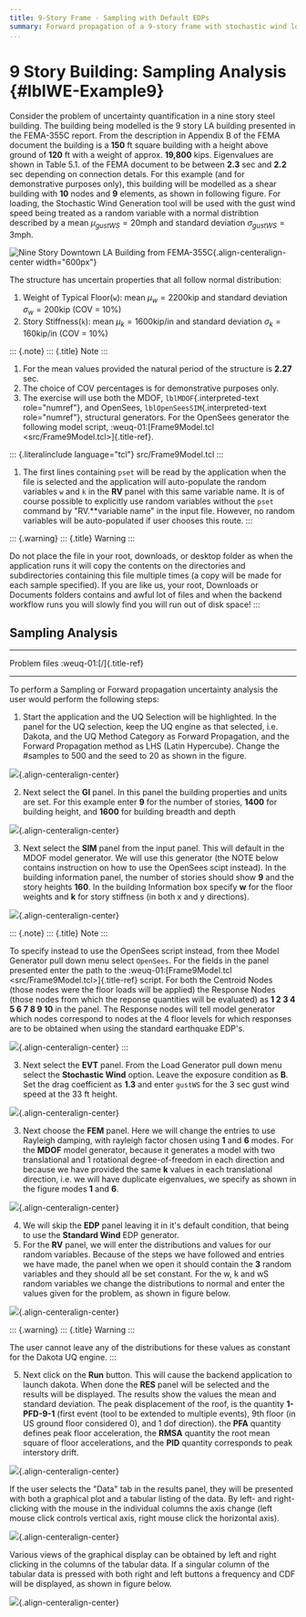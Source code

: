 ```yaml
---
title: 9-Story Frame - Sampling with Default EDPs
summary: Forward propagation of a 9-story frame with stochastic wind loading and default EDPs.
...
```



9 Story Building: Sampling Analysis {#lblWE-Example9}
===================================

Consider the problem of uncertainty quantification in a nine story steel
building. The building being modelled is the 9 story LA building
presented in the FEMA-355C report. From the description in Appendix B of
the FEMA document the building is a **150** ft square building with a
height above ground of **120** ft with a weight of approx. **19,800**
kips. Eigenvalues are shown in Table 5.1. of the FEMA document to be
between **2.3** sec and **2.2** sec depending on connection detals. For
this example (and for demonstrative purposes only), this building will
be modelled as a shear building with **10** nodes and **9** elements, as
shown in following figure. For loading, the Stochastic Wind Generation
tool will be used with the gust wind speed being treated as a random
variable with a normal distribtion described by a mean
$\mu_{gustWS}=20 \mathrm{mph}$ and standard deviation
$\sigma_{gustWS} =3 \mathrm{mph}$.

![Nine Story Downtown LA Building from
FEMA-355C](figures/9Story.png){.align-centeralign-center width="600px"}

The structure has uncertain properties that all follow normal
distribution:

1.  Weight of Typical Floor(`w`): mean $\mu_w=2200 \mathrm{kip}$ and
    standard deviation $\sigma_w =200 \mathrm{kip}$ (COV = 10%)
2.  Story Stiffness(`k`): mean $\mu_k=1600 \mathrm{kip/in}$ and standard
    deviation $\sigma_k =160 \mathrm{kip/in}$ (COV = 10%)

::: {.note}
::: {.title}
Note
:::

1.  For the mean values provided the natural period of the structure is
    **2.27** sec.
2.  The choice of COV percentages is for demonstrative purposes only.
3.  The exercise will use both the MDOF, `lblMDOF`{.interpreted-text
    role="numref"}, and OpenSees, `lblOpenSeesSIM`{.interpreted-text
    role="numref"}, structural generators. For the OpenSees generator
    the following model script, :weuq-01:[Frame9Model.tcl
    \<src/Frame9Model.tcl\>]{.title-ref}.

::: {.literalinclude language="tcl"}
src/Frame9Model.tcl
:::

1.  The first lines containing `pset` will be read by the application
    when the file is selected and the application will auto-populate the
    random variables `w` and `k` in the **RV** panel with this same
    variable name. It is of course possible to explicitly use random
    variables without the `pset` command by \"RV.\*\*variable name\" in
    the input file. However, no random variables will be auto-populated
    if user chooses this route.
:::

::: {.warning}
::: {.title}
Warning
:::

Do not place the file in your root, downloads, or desktop folder as when
the application runs it will copy the contents on the directories and
subdirectories containing this file multiple times (a copy will be made
for each sample specified). If you are like us, your root, Downloads or
Documents folders contains and awful lot of files and when the backend
workflow runs you will slowly find you will run out of disk space!
:::

Sampling Analysis
-----------------

  ---------------- --------------------------
  Problem files    :weuq-01:[/]{.title-ref}

  ---------------- --------------------------

To perform a Sampling or Forward propagation uncertainty analysis the
user would perform the following steps:

1.  Start the application and the UQ Selection will be highlighted. In
    the panel for the UQ selection, keep the UQ engine as that selected,
    i.e. Dakota, and the UQ Method Category as Forward Propagation, and
    the Forward Propagation method as LHS (Latin Hypercube). Change the
    \#samples to 500 and the seed to 20 as shown in the figure.

![](figures/9story-UQ.png){.align-centeralign-center}

2.  Next select the **GI** panel. In this panel the building properties
    and units are set. For this example enter **9** for the number of
    stories, **1400** for building height, and **1600** for building
    breadth and depth

![](figures/9story-GI.png){.align-centeralign-center}

3.  Next select the **SIM** panel from the input panel. This will
    default in the MDOF model generator. We will use this generator (the
    NOTE below contains instruction on how to use the OpenSees scipt
    instead). In the building information panel, the number of stories
    should show **9** and the story heights **160**. In the building
    Information box specify **w** for the floor weights and **k** for
    story stiffness (in both x and y directions).

![](figures/9story-SIM1.png){.align-centeralign-center}

::: {.note}
::: {.title}
Note
:::

To specify instead to use the OpenSees script instead, from thee Model
Generator pull down menu select `OpenSees`. For the fields in the panel
presented enter the path to the :weuq-01:[Frame9Model.tcl
\<src/Frame9Model.tcl\>]{.title-ref} script. For both the Centroid Nodes
(those nodes were the floor loads will be applied) the Response Nodes
(those nodes from which the reponse quantities will be evaluated) as **1
2 3 4 5 6 7 8 9 10** in the panel. The Response nodes will tell model
generator which nodes correspond to nodes at the 4 floor levels for
which responses are to be obtained when using the standard earthquake
EDP\'s.

![](figures/9story-SIM2.png){.align-centeralign-center}
:::

3.  Next select the **EVT** panel. From the Load Generator pull down
    menu select the **Stochastic Wind** option. Leave the exposure
    condition as **B**. Set the drag coefficient as **1.3** and enter
    `gustWS` for the 3 sec gust wind speed at the 33 ft height.

![](figures/9story-EVENT.png){.align-centeralign-center}

3.  Next choose the **FEM** panel. Here we will change the entries to
    use Rayleigh damping, with rayleigh factor chosen using **1** and
    **6** modes. For the **MDOF** model generator, because it generates
    a model with two translational and 1 rotational degree-of-freedom in
    each direction and because we have provided the same **k** values in
    each translational direction, i.e. we will have duplicate
    eigenvalues, we specify as shown in the figure modes **1** and
    **6**.

![](figures/9story-FEM.png){.align-centeralign-center}

4.  We will skip the **EDP** panel leaving it in it\'s default
    condition, that being to use the **Standard Wind** EDP generator.
5.  For the **RV** panel, we will enter the distributions and values for
    our random variables. Because of the steps we have followed and
    entries we have made, the panel when we open it should contain the
    **3** random variables and they should all be set constant. For the
    w, k and wS random variables we change the distributions to normal
    and enter the values given for the problem, as shown in figure
    below.

![](figures/9story-RV.png){.align-centeralign-center}

::: {.warning}
::: {.title}
Warning
:::

The user cannot leave any of the distributions for these values as
constant for the Dakota UQ engine.
:::

5.  Next click on the **Run** button. This will cause the backend
    application to launch dakota. When done the **RES** panel will be
    selected and the results will be displayed. The results show the
    values the mean and standard deviation. The peak displacement of the
    roof, is the quantity **1-PFD-9-1** (first event (tool to be
    extended to multiple events), 9th floor (in US ground floor
    considered 0), and 1 dof direction). the **PFA** quantity defines
    peak floor acceleration, the **RMSA** quantity the root mean square
    of floor accelerations, and the **PID** quantity corresponds to peak
    interstory drift.

![](figures/9story-RES1.png){.align-centeralign-center}

If the user selects the \"Data\" tab in the results panel, they will be
presented with both a graphical plot and a tabular listing of the data.
By left- and right-clicking with the mouse in the individual columns the
axis change (left mouse click controls vertical axis, right mouse click
the horizontal axis).

![](figures/9story-RES2.png){.align-centeralign-center}

Various views of the graphical display can be obtained by left and right
clicking in the columns of the tabular data. If a singular column of the
tabular data is pressed with both right and left buttons a frequency and
CDF will be displayed, as shown in figure below.

![](figures/9story-RES6.png){.align-centeralign-center}
